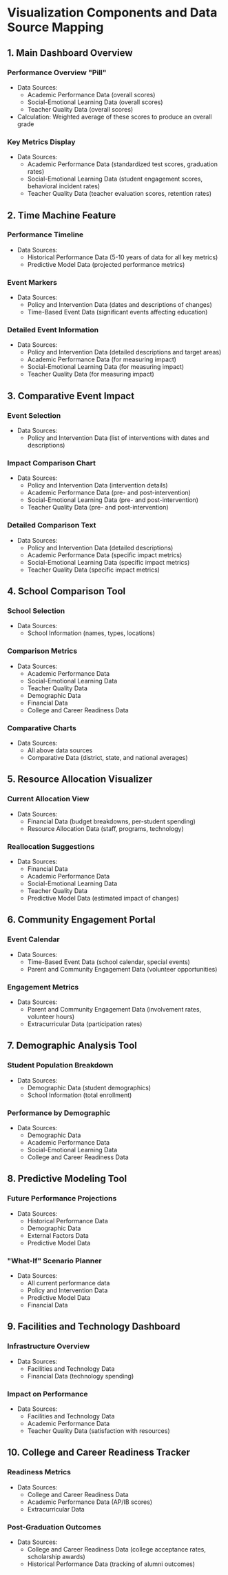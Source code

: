 # Visualization Components and Data Source Mapping

## 1. Main Dashboard Overview

### Performance Overview "Pill"
- Data Sources:
  - Academic Performance Data (overall scores)
  - Social-Emotional Learning Data (overall scores)
  - Teacher Quality Data (overall scores)
- Calculation: Weighted average of these scores to produce an overall grade

### Key Metrics Display
- Data Sources:
  - Academic Performance Data (standardized test scores, graduation rates)
  - Social-Emotional Learning Data (student engagement scores, behavioral incident rates)
  - Teacher Quality Data (teacher evaluation scores, retention rates)

## 2. Time Machine Feature

### Performance Timeline
- Data Sources:
  - Historical Performance Data (5-10 years of data for all key metrics)
  - Predictive Model Data (projected performance metrics)

### Event Markers
- Data Sources:
  - Policy and Intervention Data (dates and descriptions of changes)
  - Time-Based Event Data (significant events affecting education)

### Detailed Event Information
- Data Sources:
  - Policy and Intervention Data (detailed descriptions and target areas)
  - Academic Performance Data (for measuring impact)
  - Social-Emotional Learning Data (for measuring impact)
  - Teacher Quality Data (for measuring impact)

## 3. Comparative Event Impact

### Event Selection
- Data Sources:
  - Policy and Intervention Data (list of interventions with dates and descriptions)

### Impact Comparison Chart
- Data Sources:
  - Policy and Intervention Data (intervention details)
  - Academic Performance Data (pre- and post-intervention)
  - Social-Emotional Learning Data (pre- and post-intervention)
  - Teacher Quality Data (pre- and post-intervention)

### Detailed Comparison Text
- Data Sources:
  - Policy and Intervention Data (detailed descriptions)
  - Academic Performance Data (specific impact metrics)
  - Social-Emotional Learning Data (specific impact metrics)
  - Teacher Quality Data (specific impact metrics)

## 4. School Comparison Tool

### School Selection
- Data Sources:
  - School Information (names, types, locations)

### Comparison Metrics
- Data Sources:
  - Academic Performance Data
  - Social-Emotional Learning Data
  - Teacher Quality Data
  - Demographic Data
  - Financial Data
  - College and Career Readiness Data

### Comparative Charts
- Data Sources:
  - All above data sources
  - Comparative Data (district, state, and national averages)

## 5. Resource Allocation Visualizer

### Current Allocation View
- Data Sources:
  - Financial Data (budget breakdowns, per-student spending)
  - Resource Allocation Data (staff, programs, technology)

### Reallocation Suggestions
- Data Sources:
  - Financial Data
  - Academic Performance Data
  - Social-Emotional Learning Data
  - Teacher Quality Data
  - Predictive Model Data (estimated impact of changes)

## 6. Community Engagement Portal

### Event Calendar
- Data Sources:
  - Time-Based Event Data (school calendar, special events)
  - Parent and Community Engagement Data (volunteer opportunities)

### Engagement Metrics
- Data Sources:
  - Parent and Community Engagement Data (involvement rates, volunteer hours)
  - Extracurricular Data (participation rates)

## 7. Demographic Analysis Tool

### Student Population Breakdown
- Data Sources:
  - Demographic Data (student demographics)
  - School Information (total enrollment)

### Performance by Demographic
- Data Sources:
  - Demographic Data
  - Academic Performance Data
  - Social-Emotional Learning Data
  - College and Career Readiness Data

## 8. Predictive Modeling Tool

### Future Performance Projections
- Data Sources:
  - Historical Performance Data
  - Demographic Data
  - External Factors Data
  - Predictive Model Data

### "What-If" Scenario Planner
- Data Sources:
  - All current performance data
  - Policy and Intervention Data
  - Predictive Model Data
  - Financial Data

## 9. Facilities and Technology Dashboard

### Infrastructure Overview
- Data Sources:
  - Facilities and Technology Data
  - Financial Data (technology spending)

### Impact on Performance
- Data Sources:
  - Facilities and Technology Data
  - Academic Performance Data
  - Teacher Quality Data (satisfaction with resources)

## 10. College and Career Readiness Tracker

### Readiness Metrics
- Data Sources:
  - College and Career Readiness Data
  - Academic Performance Data (AP/IB scores)
  - Extracurricular Data

### Post-Graduation Outcomes
- Data Sources:
  - College and Career Readiness Data (college acceptance rates, scholarship awards)
  - Historical Performance Data (tracking of alumni outcomes)